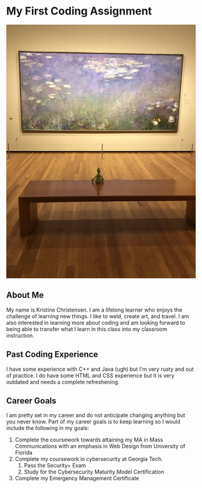 # My First Coding Assignment
![picture alt](Grinch_Monet.jpg "My Grinch Admiring some Monet")

## About Me ##
My name is Kristine Christensen. I am a lifelong learner who enjoys the challenge of learning new things. I like to weld, create art, and travel. I am also interested in learning more about coding and am looking forward to being able to transfer what I learn in this class into my classroom instruction. 

## Past Coding Experience ##
I have some experience with C++ and Java (ugh) but I'm very rusty and out of practice. I do have some HTML and CSS experience but it is very outdated and needs a complete refreshening. 

## Career Goals ##
I am pretty set in my career and do not anticipate changing anything but you never know. Part of my career goals is to keep learning so I would include the following in my goals:
1. Complete the coursework towards attaining my MA in Mass Communications with an emphasis in Web Design from University of Florida
2. Complete my coursework in cybersecurity at Georgia Tech. 
    1. Pass the Security+ Exam
    2. Study for the Cybersecurity Maturity Model Certification
3. Complete my Emergency Management Certificate